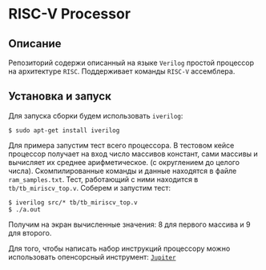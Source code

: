 # RISC-V Processor
## Описание
Репозиторий содержи описанный на языке `Verilog` простой процессор на архитектуре `RISC`.
Поддерживает команды `RISC-V` ассемблера.
## Установка и запуск
Для запуска сборки будем использовать `iverilog`:
```
$ sudo apt-get install iverilog 
```

Для примера запустим тест всего процессора. В тестовом кейсе процессор получает на вход число массивов констант, сами массивы и вычисляет их среднее арифметическое.
(с округлением до целого числа).
Скомпилированные команды и данные находятся в файле `ram_samples.txt`. Тест, работающий с ними находится в `tb/tb_miriscv_top.v`.
Соберем и запустим тест:
```
$ iverilog src/* tb/tb_miriscv_top.v
$ ./a.out 
```
Получим на экран вычисленные значения: 8 для первого массива и 9 для второго.


Для того, чтобы написать набор инструкций процессору можно использовать опенсорсный инструмент: [`Jupiter`](github.com/andrescv/Jupiter)

